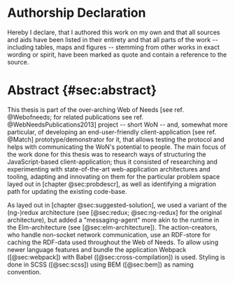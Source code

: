 # Authorship Declaration

Hereby I declare, that I authored this work on my own and that all sources and aids have been listed in their entirety and that all parts of the work -- including tables, maps and figures -- stemming from other works in exact wording or spirit, have been marked as quote and contain a reference to the source.

<!--
TODO Vienna,

Ort, Datum, Unterschrift
-->

# Abstract {#sec:abstract}

<!--

take important point from other section

intro sentence from 02_..

check tuwien outline?

* Kontext der Arbeit / Aufgabenstellung
* Fragestellung der Diplomarbeit
* Wissenschaftliche  Methode(n)  /  Verfahrensweise(n),  mit  deren  Hilfe  die  Ergebnisse  erzielt  
* wurden
* Zentrale Ergebnisse der Arbeit

-->

This thesis is part of the over-arching Web of Needs [see ref. @Webofneeds; for related publications see ref. @WebNeedsPublications2013] project -- short WoN --
and, somewhat more particular, of developing an end-user-friendly client-application [see ref. @Match] prototype/demonstrator for it,
that allows testing the protocol and helps with communicating the WoN's potential to people.
The main focus of the work done for this thesis was to research ways of
structuring the JavaScript-based client-application; thus it consisted
of researching and experimenting with state-of-the-art web-application
architectures and tooling, adapting and innovating on them for the
particular problem space layed out in [chapter @sec:probdescr], as well as identifying a migration path for
updating the existing code-base.

As layed out in [chapter @sec:suggested-solution], we used a variant of the (ng-)redux architecture (see [@sec:redux; @sec:ng-redux] for the original architecture), but added a "messaging-agent" more akin to the runtime in the Elm-architecture (see [@sec:elm-architecture]). The action-creators, who handle non-socket network communication, use an RDF-store for caching the RDF-data used throughout the Web of Needs. To allow using newer language features and bundle the application Webpack ([@sec:webpack]) with Babel ([@sec:cross-compilation]) is used. Styling is done in SCSS ([@sec:scss]) using BEM ([@sec:bem]) as naming convention.

<!--
TODO mention hevner?
-->